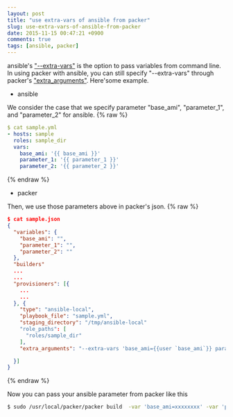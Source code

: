 ```yaml
---
layout: post
title: "use extra-vars of ansible from packer"
slug: use-extra-vars-of-ansible-from-packer
date: 2015-11-15 00:47:21 +0900
comments: true
tags: [ansible, packer]
---
```


ansible's ["--extra-vars"](http://docs.ansible.com/ansible/playbooks_variables.html#passing-variables-on-the-command-line) is the option to pass variables from command line. In using packer with ansible, you can still specify "--extra-vars" through packer's ["extra_arguments"](https://www.packer.io/docs/provisioners/ansible-local.html#extra_arguments). Here'some example.

* ansible

We consider the case that we specify parameter "base_ami", "parameter_1", and "parameter_2" for ansible.
{% raw %}
```yml
$ cat sample.yml
- hosts: sample
  roles: sample_dir
  vars:
    base_ami: '{{ base_ami }}'
    parameter_1: '{{ parameter_1 }}'
    parameter_2: '{{ parameter_2 }}'
```
{% endraw %}

* packer

Then, we use those parameters above in packer's json.
{% raw %}
```json
$ cat sample.json
{
  "variables": {
    "base_ami": "",
    "parameter_1": "",
    "parameter_2": ""
  },
  "builders"
  ...
  ...
  "provisioners": [{
    ...
    ...
  }, {
    "type": "ansible-local",
    "playbook_file": "sample.yml",
    "staging_directory": "/tmp/ansible-local"
    "role_paths": [
      "roles/sample_dir"
    ],
    "extra_arguments": "--extra-vars 'base_ami={{user `base_ami`}} parameter_1={{user `parameter_1`}} parameter_2={{user `parameter_2`}}'",

  }]
}
```
{% endraw %}

Now you can pass your ansible parameter from packer like this
```bash
$ sudo /usr/local/packer/packer build  -var 'base_ami=xxxxxxxx' -var 'parameter_1=yyyyyyyy' -var 'parameter_2=zzzzzzzzzz' ./sample.json
```
